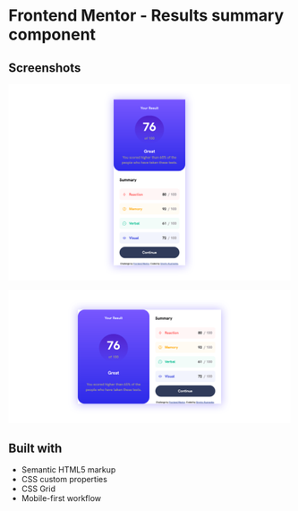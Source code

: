 # Frontend Mentor - Results summary component


## Screenshots
![mobile preview](./mobile.png)


![desktop preview](./desktop.png)


## Built with

- Semantic HTML5 markup
- CSS custom properties
- CSS Grid
- Mobile-first workflow
